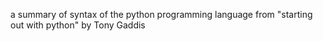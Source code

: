 a summary of syntax of the python programming language from "starting out with python" by Tony Gaddis 

